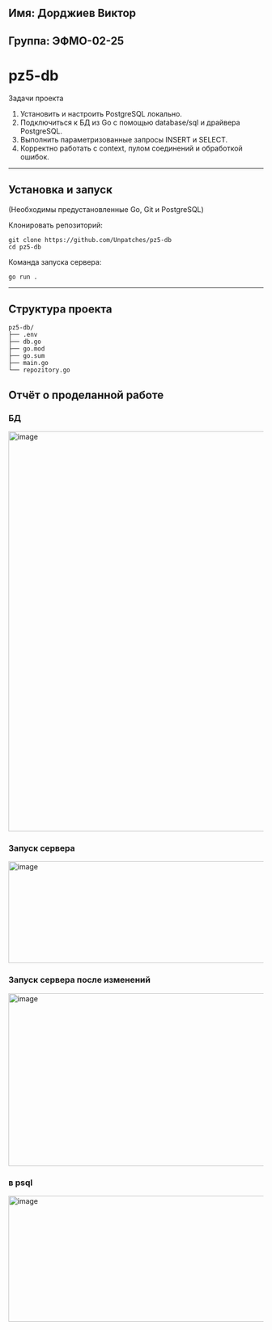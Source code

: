 ## Имя: Дорджиев Виктор
## Группа: ЭФМО-02-25
# pz5-db

Задачи проекта
1.	Установить и настроить PostgreSQL локально.
2.	Подключиться к БД из Go с помощью database/sql и драйвера PostgreSQL.
3.	Выполнить параметризованные запросы INSERT и SELECT.
4.	Корректно работать с context, пулом соединений и обработкой ошибок.

---

## Установка и запуск

(Необходимы предустановленные Go, Git и PostgreSQL)

Клонировать репозиторий:

```
git clone https://github.com/Unpatches/pz5-db
cd pz5-db
```

Команда запуска сервера:

```
go run .
```


------

## Структура проекта

```plaintext
pz5-db/
├── .env
├── db.go                               
├── go.mod
├── go.sum
├── main.go                 
└── repozitory.go        
```

## Отчёт о проделанной работе

### БД
<img width="603" height="791" alt="image" src="https://github.com/user-attachments/assets/ef668588-d089-4a76-ad7c-4df793bd4b05" />

### Запуск сервера
<img width="521" height="201" alt="image" src="https://github.com/user-attachments/assets/6490d030-c2d7-418e-8756-0455b15e694e" />

### Запуск сервера после изменений
<img width="789" height="341" alt="image" src="https://github.com/user-attachments/assets/4df9d665-5a44-4d1c-93f4-f622fc882236" />

### в psql
<img width="599" height="249" alt="image" src="https://github.com/user-attachments/assets/611ddcc1-465c-4bf2-87c1-63bb5fc54c3b" />





